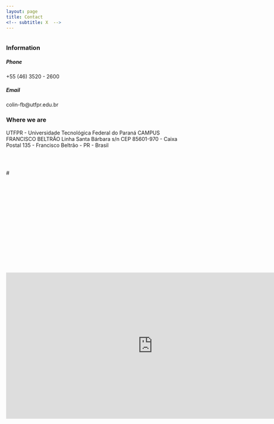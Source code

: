 ```yaml
---
layout: page
title: Contact
<!-- subtitle: X  -->
---
```


<div class="row">
  <div class="column">
      <h3>Information</h3>
      <h5>Phone</h5> +55 (46) 3520 - 2600
    <h5>Email</h5> colin-fb@utfpr.edu.br
  </div>
  <div class="column">
    <h3>Where we are</h3>
	<p>UTFPR - Universidade Tecnológica Federal do Paraná
    CAMPUS FRANCISCO BELTRÃO Linha Santa Bárbara s/n 
	CEP 85601-970 - Caixa Postal 135 - Francisco Beltrão - PR - Brasil</p>
  </div>
</div>


<p>&nbsp;</p>

#<iframe src="" width="100%" height="250" frameborder="0" style="border:0"></iframe>
<iframe src="https://www.google.com/maps/embed?pb=!1m18!1m12!1m3!1d3583.4553978584404!2d-53.093668385473!3d-26.084049065432826!2m3!1f0!2f0!3f0!3m2!1i1024!2i768!4f13.1!3m3!1m2!1s0x94f0725f2eb2f133%3A0x4bda755abacbfcd8!2sUniversidade%20Tecnol%C3%B3gica%20Federal%20do%20Paran%C3%A1%2C%20C%C3%A2mpus%20Francisco%20Beltr%C3%A3o!5e0!3m2!1spt-BR!2sbr!4v1625766053772!5m2!1spt-BR!2sbr" width="800" height="400" style="border:0;" allowfullscreen="" loading="lazy"></iframe>
<div class="row">
  <div class="column">
    
 </div>
  </div>
